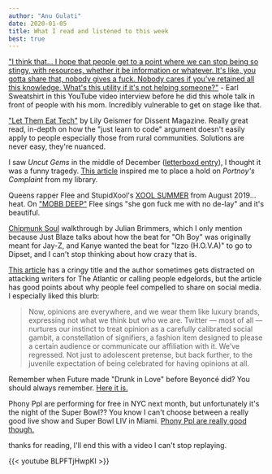 ```yaml
---
author: "Anu Gulati"
date: 2020-01-05
title: What I read and listened to this week
best: true
---
```


<a target="_blank" href="https://youtu.be/gwgIWG6V3qk?t=519">"I think that... I hope that people get to a point where we can stop being so stingy,  with resources, whether it be information or whatever. It's like, you gotta share that, nobody gives a fuck. Nobody cares if you've retained all this knowledge. What's this utility if it's not helping someone?"</a> - Earl Sweatshirt in this YouTube video interview before he did this whole talk in front of people with his mom. Incredibly  vulnerable to get on stage like that.

<a target="_blank" href="https://www.dissentmagazine.org/article/let-them-eat-tech">"Let Them Eat Tech"</a> by Lily Geismer for Dissent Magazine. Really great read, in-depth on how the "just learn to code" argument doesn't easily apply to people especially those from rural communities. Solutions are never easy, they're nuanced.

I saw _Uncut Gems_ in the middle of December (<a href="https://letterboxd.com/anuuu/film/uncut-gems/" target="_blank">letterboxd entry</a>), I thought it was a funny tragedy. <a href="https://theoutline.com/post/8486/uncut-gems-review-difficult-jew" target="_blank">This article</a> inspired me to place a hold on _Portnoy's Complaint_ from my library.

Queens rapper Flee and StupidXool's <a target="_blank" href="https://www.youtube.com/playlist?list=OLAK5uy_mJ7WH8FR0bz_Q4pjYMg4dALvbhI2let1A">XOOL SUMMER</a> from August 2019... heat. On <a href="https://www.youtube.com/watch?v=E3aV6FACb6I&list=OLAK5uy_mJ7WH8FR0bz_Q4pjYMg4dALvbhI2let1A&index=2">"MOBB DEEP"</a> Flee sings "she gon fuck me with no de-lay" and it's beautiful.

<a target="_blank" href="https://daily.redbullmusicacademy.com/2018/08/chipmunk-soul">Chipmunk Soul</a> walkthrough by Julian Brimmers, which I only mention because Just Blaze talks about how the beat for "Oh Boy" was originally meant for Jay-Z, and Kanye wanted the beat for "Izzo (H.O.V.A)" to go to Dipset, and I can't stop thinking about how crazy that is.

<a href="https://theoutline.com/post/8480/unpopular-opinions-twitter-please-stop" target="_blank">This article</a> has a cringy title and the author sometimes gets distracted on attacking writers for The Atlantic or calling people edgelords, but the article has good points about why people feel compelled to share on social media. I especially liked this blurb:

>Now, opinions are everywhere, and we wear them like luxury brands, expressing not what we think but who we are. Twitter — most of all — nurtures our instinct to treat opinion as a carefully calibrated social gambit, a constellation of signifiers, a fashion item designed to please a certain audience or communicate our affiliation with it. We’ve regressed. Not just to adolescent pretense, but back further, to the juvenile expectation of being celebrated for having opinions at all.

Remember when Future made "Drunk in Love" before Beyoncé did? You should always remember. <a target="_blank" href="https://www.youtube.com/watch?v=rheyuaDM9Gw">Here it is.</a>

Phony Ppl are performing for free in NYC next month, but unfortunately it's the night of the Super Bowl?? You know I can't choose between a really good live show and Super Bowl LIV in Miami. <a target="_blank" href="https://www.youtube.com/watch?v=0Y6Uy_-hJRQ">Phony Ppl are really good though.</a>

thanks for reading, I'll end this with a video I can't stop replaying.

{{< youtube BLPFTjHwpKI >}}